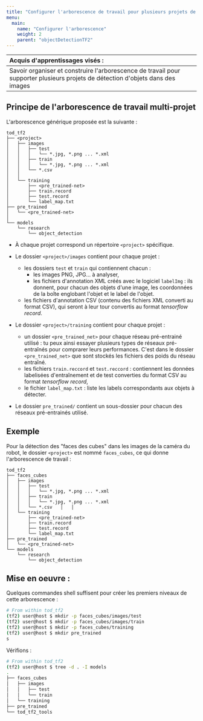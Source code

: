 ```yaml
---
title: "Configurer l'arborescence de travail pour plusieurs projets de détection d'objets dans des images"
menu:
  main:
    name: "Configurer l'arborescence"
    weight: 2
    parent: "objectDetectionTF2"
---
```


|Acquis d'apprentissages visés :|
|:--|
|Savoir organiser et construire l'arborescence de travail pour supporter plusieurs projets de détection d'objets dans des images|

## Principe de l'arborescence de travail multi-projet

L'arborescence générique proposée est la suivante :

	tod_tf2
	├── <project>
	│   ├── images
	│   │   ├── test
	│   │   │   └── *.jpg, *.png ... *.xml
	│   │   ├── train
	│   │   │   └── *.jpg, *.png ... *.xml
	│   │   └── *.csv
	│   │
	│   └── training
	│       ├── <pre_trained-net>
	│       ├── train.record
	│       ├── test.record
	│       └── label_map.txt
	├── pre_trained
	│	└── <pre_trained-net>
    │	
	└── models
	    └── research
	        └── object_detection
	
* À chaque projet correspond un répertoire `<project>` spécifique.

* Le dossier `<project>/images` contient pour chaque projet :
	* les dossiers `test` et `train` qui contiennent chacun :
		* les images PNG, JPG... à analyser,
		* les fichiers d'annotation XML créés avec le logiciel `labelImg` : ils donnent, pour chacun des objets d'une image, les coordonnées de la boîte englobant l'objet et le label de l'objet.
	* les fichiers d'annotation CSV (contenu des fichiers XML converti au format CSV), qui seront à leur tour convertis au format _tensorflow record_.
* Le dossier `<project>/training` contient pour chaque projet :
	* un dossier `<pre_trained_net>` pour chaque réseau pré-entrainé utilisé : tu peux ainsi essayer plusieurs types de réseaux pré-entraînés pour comprarer leurs performances. C'est dans le dossier `<pre_trained_net>` que sont stockés les fichiers des poids du réseau entraîné.
	* les fichiers `train.reccord`  et `test.reccord` : contiennent les données labelisées d'entraînement et de test converties du format CSV au format _tensorflow record_,
	* le fichier `label_map.txt` : liste les labels correspondants aux objets à détecter.

* Le dossier `pre_trained/` contient un sous-dossier pour chacun des réseaux pré-entrainés utilisé.
	
## Exemple
	
Pour la détection des "faces des cubes" dans les images de la caméra du robot, le dossier `<project>` est nommé `faces_cubes`, ce qui donne l'arborescence de travail :

	tod_tf2
	├── faces_cubes
	│   ├── images
	│   │   ├── test
	│   │   │   └── *.jpg, *.png ... *.xml
	│   │   ├── train
	│   │   │   └── *.jpg, *.png ... *.xml
	│   │   └── *.csv	│   │
	│   └── training
	│       ├── <pre_trained-net>
	│       ├── train.record
	│       ├── test.record
	│       └── label_map.txt
	├── pre_trained
	│	└── <pre_trained-net>
	└── models
	    └── research
	        └── object_detection

## Mise en oeuvre :

Quelques commandes shell suffisent pour créer les premiers niveaux de cette arborescence :

```bash	
# From within tod_tf2
(tf2) user@host $ mkdir -p faces_cubes/images/test
(tf2) user@host $ mkdir -p faces_cubes/images/train
(tf2) user@host $ mkdir -p faces_cubes/training
(tf2) user@host $ mkdir pre_trained
s
```
Vérifions :
```bash	
# From within tod_tf2
(tf2) user@host $ tree -d . -I models
.
├── faces_cubes
│   ├── images
│   │   ├── test
│   │   └── train
│   └── training
├── pre_trained
└── tod_tf2_tools
```

